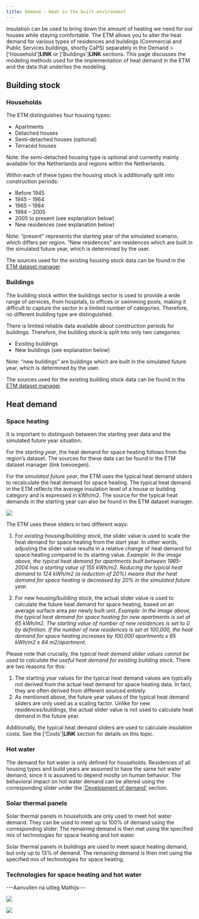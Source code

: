 ```yaml
---
title: Demand - Heat in the built environment
---
```

Insulation can be used to bring down the amount of heating we need for our houses while staying comfortable. The ETM allows you to alter the heat demand for various types of residences and buildings (Commercial and Public Services buildings, shortly CaPS) separately in the Demand > ['Household']**LINK** or ['Buildings']**LINK** sections. This page discusses the modeling methods used for the implementation of heat demand in the ETM and the data that underlies the modeling.

## Building stock
### Households
The ETM distinguishes four housing types:
* Apartments
* Detached houses
* Semi-detached houses (optional)
* Terraced houses

Note: the semi-detached housing type is optional and currently mainly available for the Netherlands and regions within the Netherlands. 

Within each of these types the housing stock is additionally split into construction periods:
* Before 1945
* 1945 – 1964
* 1965 – 1984
* 1984 – 2005
* 2005 to present (see explanation below)
* New residences (see explanation below)

Note: “present” represents the starting year of the simulated scenario, which differs per region. “New residences” are residences which are built in the simulated future year, which is determined by the user.

The sources used for the existing housing stock data can be found in the [ETM dataset manager](https://data.energytransitionmodel.com/).


### Buildings
The building stock within the buildings sector is used to provide a wide range of services, from hospitals, to offices or swimming pools, making it difficult to capture the sector in a limited number of categories. Therefore, no different building type are distinguished.

There is limited reliable data available about construction periods for buildings. Therefore, the building stock is split into only two categories:
* Existing buildings
* New buildings (see explanation below)

Note: “new buildings” are buildings which are built in the simulated future year, which is determined by the user.

The sources used for the existing building stock data can be found in the [ETM dataset manager](https://data.energytransitionmodel.com/).

## Heat demand
### Space heating
It is important to distinguish between the starting year data and the simulated future year situation.

For the *starting year*, the heat demand for space heating follows from the region’s dataset. The sources for these data can be found in the ETM dataset manager (link toevoegen).

For the *simulated future year*, the ETM uses the typical heat demand sliders to recalculate the heat demand for space heating. The typical heat demand in the ETM reflects the average insulation level of a house or building category and is expressed in kWh/m2. The source for the typical heat demands in the starting year can also be found in the ETM dataset manager.

![](/img/docs/20240506_typical_heat_demand_sliders.png)

The ETM uses these sliders in two different ways:
1. For *existing housing/building stock*, the slider value is used to scale the heat demand for space heating from the start year. In other words, adjusting the slider value results in a relative change of heat demand for space heating compared to its starting value. 
_Example: In the image above, the typical heat demand for apartments built between 1985-2004 has a starting value of 155 kWh/m2. Reducing the typical heat demand to 124 kWh/m2 (a reduction of 20%) means that the heat demand for space heating is decreased by 20% in the simulated future year._

2. For new housing/building stock, the actual slider value is used to calculate the future heat demand for space heating, based on an average surface area per newly built unit.
_Example: In the image above, the typical heat demand for space heating for new apartments is set at 65 kWh/m2. The starting value of number of new residences is set to 0 by definition. If the number of new residences is set at 100,000, the heat demand for space heating increases by 100,000 apartments x 65 kWh/m2 x 84 m2/apartment._

Please note that crucially, the *typical heat demand slider values _cannot_ be used to calculate the useful heat demand for existing building stock*. There are two reasons for this:
1. The starting year values for the typical heat demand values are typically not derived from the actual heat demand for space heating data. In fact, they are often derived from different sourced entirely.
2.	As mentioned above, the future year values of the typical heat demand sliders are only used as a scaling factor. Unlike for new residences/buildings, the actual slider value is not used to calculate heat demand in the future year.

Additionally, the typical heat demand sliders are used to calculate insulation costs. See the ['Costs']**LINK** section for details on this topic.

### Hot water
The demand for hot water is only defined for households. Residences of all housing types and build years are assumed to have the same hot water demand, since it is assumed to depend mostly on human behavior. The behavioral impact on hot water demand can be altered using the corresponding slider under the ['Development of demand'](https://energytransitionmodel.com/scenario/demand/households/development-of-demand) section.

### Solar thermal panels
Solar thermal panels in households are only used to meet hot water demand. They can be used to meet up to 100% of demand using the corresponding slider. The remaining demand is then met using the specified mix of technologies for space heating and hot water.

Solar thermal panels in buildings are used to meet space heating demand, but only up to 13% of demand. The remaining demand is then met using the specified mix of technologies for space heating.

### Technologies for space heating and hot water
---Aanvullen na uitleg Mathijs---

![](/img/docs/20240506_number_of_residences_per_space_heating_technology.png)

![](/img/docs/20240506_deficits_in_space_heating_per_residence_type_and_construction_period.png)
